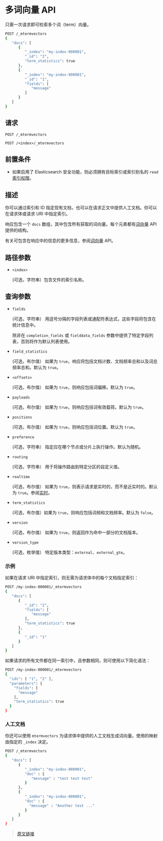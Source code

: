 # 多词向量 API

只需一次请求即可检索多个词（term）向量。

```bash
POST /_mtermvectors
{
   "docs": [
      {
         "_index": "my-index-000001",
         "_id": "2",
         "term_statistics": true
      },
      {
         "_index": "my-index-000001",
         "_id": "1",
         "fields": [
            "message"
         ]
      }
   ]
}
```

## 请求

`POST /_mtermvectors`

`POST /<index>/_mtermvectors`

## 前置条件

- 如果启用了 Elasticsearch 安全功能，则必须拥有目标索引或索引别名的 `read` [索引权限](/secure_the_elastic_statck/user_authorization/security_privileges#索引权限)。

## 描述

你可以通过索引和 ID 指定现有文档，也可以在请求正文中提供人工文档。你可以在请求体或请求 URI 中指定索引。

响应包含一个 `docs` 数组，其中包含所有获取的词向量。每个元素都有[词向量](/rest_apis/document_apis/termvectors) API 提供的结构。

有关可包含在响应中的信息的更多信息，参阅[词向量](/rest_apis/document_apis/termvectors) API。

## 路径参数

- `<index>`

   (可选，字符串）包含文件的索引名称。

## 查询参数

- `fields`

  (可选，字符串） 用逗号分隔的字段列表或通配符表达式，这些字段将包含在统计信息中。

  除非在 `completion_fields` 或 `fielddata_fields` 参数中提供了特定字段列表，否则将作为默认列表使用。

- `field_statistics`

  (可选，布尔值） 如果为 `true`，响应将包括文档计数、文档频率总和以及词总频率总和。默认为 `true`。

- `<offsets>`

  (可选，布尔值） 如果为 `true`，则响应包括词偏移。默认为 `true`。

- `payloads`

  (可选，布尔值） 如果为 `true`，则响应包括词有效载荷。默认为 `true`。

- `positions`

  (可选，布尔值） 如果为 `true`，则响应包括词位置。默认为 `true`。

- `preference`

  (可选，字符串） 指定应在哪个节点或分片上执行操作。默认为随机。

- `routing`

  (可选，字符串） 用于将操作路由到特定分区的自定义值。

- `realtime`

  (可选，布尔值） 如果为 `true`，则表示请求是实时的，而不是近实时的。默认为 `true`。参阅[实时](/docs/rest_apis/document_apis/get#实时)。

- `term_statistics`

  (可选，布尔值）如果为 `true`，则响应包括词频和文档频率。默认为 `false`。

- `version`

  (可选，布尔值） 如果为 `true`，则返回作为命中一部分的文档版本。

- `version_type`

  (可选，枚举值） 特定版本类型：`external`、`external_gte`。

### 示例

如果在请求 URI 中指定索引，则无需为请求体中的每个文档指定索引：

```bash
POST /my-index-000001/_mtermvectors
{
   "docs": [
      {
         "_id": "2",
         "fields": [
            "message"
         ],
         "term_statistics": true
      },
      {
         "_id": "1"
      }
   ]
}
```

如果请求的所有文件都在同一索引中，且参数相同，则可使用以下简化语法：

```bash
POST /my-index-000001/_mtermvectors
{
  "ids": [ "1", "2" ],
  "parameters": {
    "fields": [
      "message"
    ],
    "term_statistics": true
  }
}
```

### 人工文档

你还可以使用 `mtermvectors` 为请求体中提供的人工文档生成词向量。使用的映射由指定的 `_index` 决定。

```bash
POST /_mtermvectors
{
   "docs": [
      {
         "_index": "my-index-000001",
         "doc" : {
            "message" : "test test test"
         }
      },
      {
         "_index": "my-index-000001",
         "doc" : {
           "message" : "Another test ..."
         }
      }
   ]
}
```

> [原文链接](https://www.elastic.co/guide/en/elasticsearch/reference/current/docs-multi-termvectors.html)
